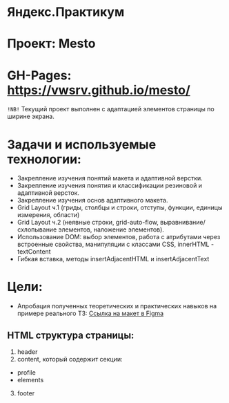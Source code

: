 # Яндекс.Практикум
# Проект: Mesto

# GH-Pages: https://vwsrv.github.io/mesto/

`!NB!` Текущий проект выполнен c адаптацией элементов страницы по ширине экрана.

# Задачи и используемые технологии:
- Закрепление изучения понятий макета и адаптивной верстки.
- Закрепление изучения понятия и классификации резиновой и адаптивной версток.
- Закрепление изучения основ адаптивного макета.
- Grid Layout ч.1 (гриды, столбцы и строки, отступы, функции, единицы измерения, области)
- Grid Layout ч.2 (неявные строки, grid-auto-flow, выравнивание/схлопывание элементов, наложение элементов).
- Использование DOM: выбор элементов, работа с атрибутами через встроенные свойства, манипуляции с классами CSS, innerHTML - textContent
- Гибкая вставка, методы insertAdjacentHTML и insertAdjacentText

# Цели:
- Апробация полученных теоретических и практических навыков на примере реального ТЗ:
[Ссылка на макет в Figma](https://www.figma.com/file/2cn9N9jSkmxD84oJik7xL7/JavaScript.-Sprint-4?node-id=0%3A1)

## HTML структура страницы:
1. header
2. content, который содержит секции:
- profile
- elements
3. footer

